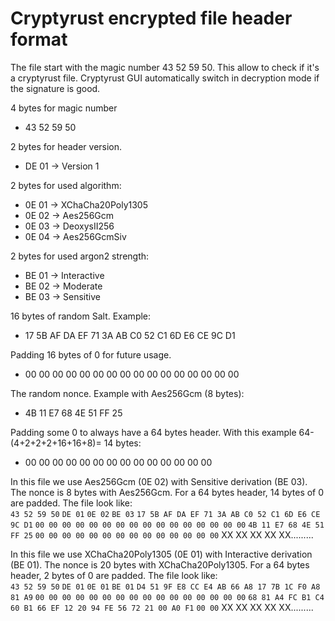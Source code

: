 # Cryptyrust encrypted file header format

The file start with the magic number 43 52 59 50. This allow to check if it's a cryptyrust file. Cryptyrust GUI automatically switch in decryption mode if the signature is good.

4 bytes for magic number
- 43 52 59 50

2 bytes for header version.
- DE 01 -> Version 1

2 bytes for used algorithm:
- 0E 01 -> XChaCha20Poly1305
- 0E 02 -> Aes256Gcm
- 0E 03 -> DeoxysII256
- 0E 04 -> Aes256GcmSiv

2 bytes for used argon2 strength:
- BE 01 -> Interactive
- BE 02 -> Moderate
- BE 03 -> Sensitive

16 bytes of random Salt. Example:
- 17 5B AF DA EF 71 3A AB C0 52 C1 6D E6 CE 9C D1

Padding 16 bytes of 0 for future usage.
- 00 00 00 00 00 00 00 00 00 00 00 00 00 00 00 00

The random nonce. Example with Aes256Gcm (8 bytes):
- 4B 11 E7 68 4E 51 FF 25

Padding some 0 to always have a 64 bytes header. With this example 64-(4+2+2+2+16+16+8)= 14 bytes:
- 00 00 00 00 00 00 00 00 00 00 00 00 00 00

In this file we use Aes256Gcm (0E 02) with Sensitive derivation (BE 03). The nonce is 8 bytes with Aes256Gcm. For a 64 bytes header, 14 bytes of 0 are padded. The file look like:    
`43 52 59 50` `DE 01` `0E 02` `BE 03` `17 5B AF DA EF 71 3A AB C0 52 C1 6D E6 CE 9C D1` `00 00 00 00 00 00 00 00 00 00 00 00 00 00 00 00` `4B 11 E7 68 4E 51 FF 25` `00 00 00 00 00 00 00 00 00 00 00 00 00 00` XX XX XX XX XX.........

In this file we use XChaCha20Poly1305 (0E 01) with Interactive derivation (BE 01). The nonce is 20 bytes with XChaCha20Poly1305. For a 64 bytes header, 2 bytes of 0 are padded. The file look like:  
`43 52 59 50` `DE 01` `0E 01` `BE 01` `D4 51 9F E8 CC E4 AB 66 A8 17 7B 1C F0 A8 81 A9` `00 00 00 00 00 00 00 00 00 00 00 00 00 00 00 00` `68 81 A4 FC B1 C4 60 B1 66 EF 12 20 94 FE 56 72 21 00 A0 F1` `00 00` XX XX XX XX XX.........

